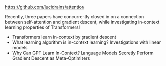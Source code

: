 https://github.com/lucidrains/attention

Recently, three papers have concurrently closed in on a connection between self-attention and gradient descent, while investigating in-context learning properties of Transformers!
- Transformers learn in-context by gradient descent
- What learning algorithm is in-context learning? Investigations with linear models
- Why Can GPT Learn In-Context? Language Models Secretly Perform Gradient Descent as Meta-Optimizers

